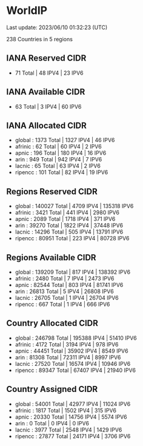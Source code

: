 # WorldIP

Last update: 2023/06/10 01:32:23 (UTC)

238 Countries in 5 regions

## IANA Reserved CIDR

- 71 Total | 48 IPV4 | 23 IPV6

## IANA Available CIDR

- 63 Total | 3 IPV4 | 60 IPV6

## IANA Allocated CIDR

- global : 1373 Total | 1327 IPV4 | 46 IPV6
- afrinic : 62 Total | 60 IPV4 | 2 IPV6
- apnic : 196 Total | 180 IPV4 | 16 IPV6
- arin : 949 Total | 942 IPV4 | 7 IPV6
- lacnic : 65 Total | 63 IPV4 | 2 IPV6
- ripencc : 101 Total | 82 IPV4 | 19 IPV6

## Regions Reserved CIDR

- global : 140027 Total | 4709 IPV4 | 135318 IPV6
- afrinic : 3421 Total | 441 IPV4 | 2980 IPV6
- apnic : 2089 Total | 1718 IPV4 | 371 IPV6
- arin : 39270 Total | 1822 IPV4 | 37448 IPV6
- lacnic : 14296 Total | 505 IPV4 | 13791 IPV6
- ripencc : 80951 Total | 223 IPV4 | 80728 IPV6

## Regions Available CIDR

- global : 139209 Total | 817 IPV4 | 138392 IPV6
- afrinic : 2480 Total | 7 IPV4 | 2473 IPV6
- apnic : 82544 Total | 803 IPV4 | 81741 IPV6
- arin : 26813 Total | 5 IPV4 | 26808 IPV6
- lacnic : 26705 Total | 1 IPV4 | 26704 IPV6
- ripencc : 667 Total | 1 IPV4 | 666 IPV6

## Country Allocated CIDR

- global : 246798 Total | 195388 IPV4 | 51410 IPV6
- afrinic : 4172 Total | 3194 IPV4 | 978 IPV6
- apnic : 44451 Total | 35902 IPV4 | 8549 IPV6
- arin : 81308 Total | 72311 IPV4 | 8997 IPV6
- lacnic : 27520 Total | 16574 IPV4 | 10946 IPV6
- ripencc : 89347 Total | 67407 IPV4 | 21940 IPV6

## Country Assigned CIDR

- global : 54001 Total | 42977 IPV4 | 11024 IPV6
- afrinic : 1817 Total | 1502 IPV4 | 315 IPV6
- apnic : 20330 Total | 14756 IPV4 | 5574 IPV6
- arin : 0 Total | 0 IPV4 | 0 IPV6
- lacnic : 3977 Total | 2548 IPV4 | 1429 IPV6
- ripencc : 27877 Total | 24171 IPV4 | 3706 IPV6
